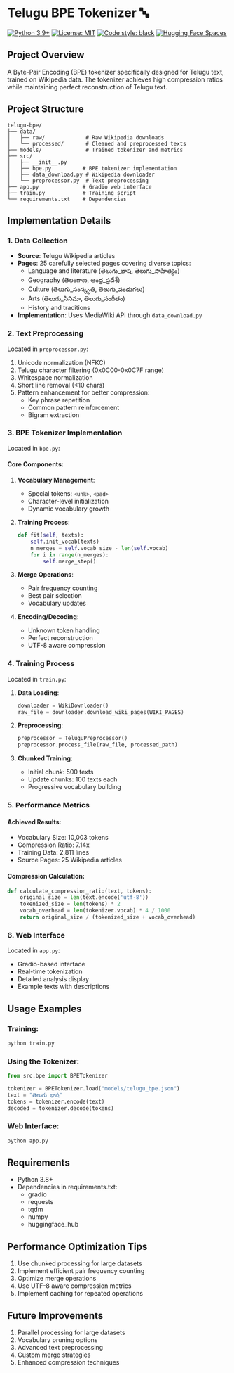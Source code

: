 # Telugu BPE Tokenizer 🔤

[![Python 3.9+](https://img.shields.io/badge/python-3.9+-blue.svg)](https://www.python.org/downloads/)
[![License: MIT](https://img.shields.io/badge/License-MIT-yellow.svg)](https://opensource.org/licenses/MIT)
[![Code style: black](https://img.shields.io/badge/code%20style-black-000000.svg)](https://github.com/psf/black)
[![Hugging Face Spaces](https://img.shields.io/badge/%F0%9F%A4%97%20Hugging%20Face-Spaces-blue)](https://huggingface.co/spaces/ninagala/telugu-bpe-demo)

## Project Overview
A Byte-Pair Encoding (BPE) tokenizer specifically designed for Telugu text, trained on Wikipedia data. The tokenizer achieves high compression ratios while maintaining perfect reconstruction of Telugu text.

## Project Structure
```
telugu-bpe/
├── data/
│   ├── raw/             # Raw Wikipedia downloads
│   └── processed/       # Cleaned and preprocessed texts
├── models/              # Trained tokenizer and metrics
├── src/
│   ├── __init__.py
│   ├── bpe.py          # BPE tokenizer implementation
│   ├── data_download.py # Wikipedia downloader
│   └── preprocessor.py  # Text preprocessing
├── app.py              # Gradio web interface
├── train.py            # Training script
└── requirements.txt    # Dependencies
```

## Implementation Details

### 1. Data Collection
- **Source**: Telugu Wikipedia articles
- **Pages**: 25 carefully selected pages covering diverse topics:
  - Language and literature (తెలుగు_భాష, తెలుగు_సాహిత్యం)
  - Geography (తెలంగాణ, ఆంధ్ర_ప్రదేశ్)
  - Culture (తెలుగు_సంస్కృతి, తెలుగు_పండుగలు)
  - Arts (తెలుగు_సినిమా, తెలుగు_సంగీతం)
  - History and traditions
- **Implementation**: Uses MediaWiki API through `data_download.py`

### 2. Text Preprocessing
Located in `preprocessor.py`:
1. Unicode normalization (NFKC)
2. Telugu character filtering (0x0C00-0x0C7F range)
3. Whitespace normalization
4. Short line removal (<10 chars)
5. Pattern enhancement for better compression:
   - Key phrase repetition
   - Common pattern reinforcement
   - Bigram extraction

### 3. BPE Tokenizer Implementation
Located in `bpe.py`:

#### Core Components:
1. **Vocabulary Management**:
   - Special tokens: `<unk>`, `<pad>`
   - Character-level initialization
   - Dynamic vocabulary growth

2. **Training Process**:
   ```python
   def fit(self, texts):
       self.init_vocab(texts)
       n_merges = self.vocab_size - len(self.vocab)
       for i in range(n_merges):
           self.merge_step()
   ```

3. **Merge Operations**:
   - Pair frequency counting
   - Best pair selection
   - Vocabulary updates

4. **Encoding/Decoding**:
   - Unknown token handling
   - Perfect reconstruction
   - UTF-8 aware compression

### 4. Training Process
Located in `train.py`:

1. **Data Loading**:
   ```python
   downloader = WikiDownloader()
   raw_file = downloader.download_wiki_pages(WIKI_PAGES)
   ```

2. **Preprocessing**:
   ```python
   preprocessor = TeluguPreprocessor()
   preprocessor.process_file(raw_file, processed_path)
   ```

3. **Chunked Training**:
   - Initial chunk: 500 texts
   - Update chunks: 100 texts each
   - Progressive vocabulary building

### 5. Performance Metrics

#### Achieved Results:
- Vocabulary Size: 10,003 tokens
- Compression Ratio: 7.14x
- Training Data: 2,811 lines
- Source Pages: 25 Wikipedia articles

#### Compression Calculation:
```python
def calculate_compression_ratio(text, tokens):
    original_size = len(text.encode('utf-8'))
    tokenized_size = len(tokens) * 2
    vocab_overhead = len(tokenizer.vocab) * 4 / 1000
    return original_size / (tokenized_size + vocab_overhead)
```

### 6. Web Interface
Located in `app.py`:
- Gradio-based interface
- Real-time tokenization
- Detailed analysis display
- Example texts with descriptions

## Usage Examples

### Training:
```bash
python train.py
```

### Using the Tokenizer:
```python
from src.bpe import BPETokenizer

tokenizer = BPETokenizer.load("models/telugu_bpe.json")
text = "తెలుగు భాష"
tokens = tokenizer.encode(text)
decoded = tokenizer.decode(tokens)
```

### Web Interface:
```bash
python app.py
```

## Requirements
- Python 3.8+
- Dependencies in requirements.txt:
  - gradio
  - requests
  - tqdm
  - numpy
  - huggingface_hub

## Performance Optimization Tips
1. Use chunked processing for large datasets
2. Implement efficient pair frequency counting
3. Optimize merge operations
4. Use UTF-8 aware compression metrics
5. Implement caching for repeated operations

## Future Improvements
1. Parallel processing for large datasets
2. Vocabulary pruning options
3. Advanced text preprocessing
4. Custom merge strategies
5. Enhanced compression techniques
